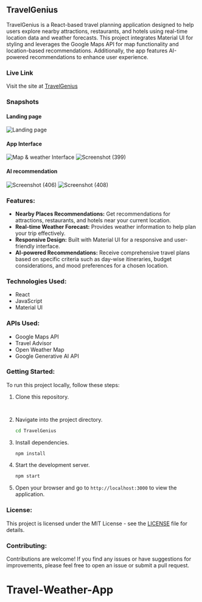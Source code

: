 ## TravelGenius

TravelGenius is a React-based travel planning application designed to help users explore nearby attractions, restaurants, and hotels using real-time location data and weather forecasts. This project integrates Material UI for styling and leverages the Google Maps API for map functionality and location-based recommendations. Additionally, the app features AI-powered recommendations to enhance user experience.

### Live Link
Visit the site at [TravelGenius](https://travelgenius.vercel.app/)

### Snapshots
#### Landing page
![Landing page](https://github.com/BhaskarAcharjee/TravelGenius/assets/76872572/97066c9e-7bd3-42fc-a8ed-3805cd00b5cb)
#### App Interface
![Map & weather Interface](https://github.com/BhaskarAcharjee/TravelGenius/assets/76872572/7f4d30e2-583e-4b29-ad40-66cb5202ec67)
![Screenshot (399)](https://github.com/BhaskarAcharjee/TravelGenius/assets/76872572/cc0bf09e-8722-44a8-9a02-4eec11380cf2)
#### AI recommendation
![Screenshot (406)](https://github.com/BhaskarAcharjee/TravelGenius/assets/76872572/024527e1-0c35-447a-b127-565a3f30b7a2)
![Screenshot (408)](https://github.com/BhaskarAcharjee/TravelGenius/assets/76872572/9496a59c-a741-4c53-8b45-e20bed6960b9)


### Features:
- **Nearby Places Recommendations:** Get recommendations for attractions, restaurants, and hotels near your current location.
- **Real-time Weather Forecast:** Provides weather information to help plan your trip effectively.
- **Responsive Design:** Built with Material UI for a responsive and user-friendly interface.
- **AI-powered Recommendations:** Receive comprehensive travel plans based on specific criteria such as day-wise itineraries, budget considerations, and mood preferences for a chosen location.

### Technologies Used:
- React
- JavaScript
- Material UI

### APIs Used:
- Google Maps API
- Travel Advisor
- Open Weather Map
- Google Generative AI API

### Getting Started:
To run this project locally, follow these steps:
1. Clone this repository.
   ```bash
 
   ```
2. Navigate into the project directory.
   ```bash
   cd TravelGenius
   ```
3. Install dependencies.
   ```bash
   npm install
   ```
4. Start the development server.
   ```bash
   npm start
   ```
5. Open your browser and go to `http://localhost:3000` to view the application.

### License:
This project is licensed under the MIT License - see the [LICENSE](./LICENSE) file for details.

### Contributing:
Contributions are welcome! If you find any issues or have suggestions for improvements, please feel free to open an issue or submit a pull request.
# Travel-Weather-App
